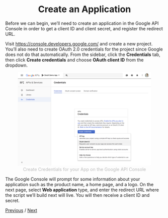 <h1 align="center">Create an Application</h1>

Before we can begin, we’ll need to create an application in the Google API Console in order to get a client ID and client secret, and register the redirect URL.

Visit https://console.developers.google.com/ and create a new project. You’ll also need to create OAuth 2.0 credentials for the project since Google does not do that automatically. From the sidebar, click the **Credentials** tab, then click **Create credentials** and choose **OAuth client ID** from the dropdown.

<p align="center"  style="width:100%">
    <figure align="center">
        <img src="./image1.png" alt="">
        <figcaption style="font-size:14px;color:#bbb">Create Credentials for your App on the Google API Console</figcaption>
    </figure>
</p>

The Google Console will prompt for some information about your application such as the product name, a home page, and a logo. On the next page, select **Web application** type, and enter the redirect URL where the script we’ll build next will live. You will then receive a client ID and secret.

[Previous](https://github.com/alithecodeguy/articles/blob/main/OAuth/OAuth%202.0%20Simplified/03%20Signing%20in%20with%20Google/SigningInWithGoogle_en.md "Previous")
/
[Next](https://github.com/alithecodeguy/articles/blob/main/OAuth/OAuth%202.0%20Simplified/03%20Signing%20in%20with%20Google/02%20Setting%20up%20the%20Environment/SettingUpTheEnvironment_en.md "Next")
